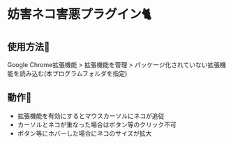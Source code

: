# 妨害ネコ害悪プラグイン🐈
## 使用方法🔧
Google Chrome拡張機能 > 拡張機能を管理 > パッケージ化されていない拡張機能を読み込む(本プログラムフォルダを指定)

## 動作📘
- 拡張機能を有効にするとマウスカーソルにネコが追従
- カーソルとネコが重なった場合はボタン等のクリック不可
- ボタン等にホバーした場合にネコのサイズが拡大